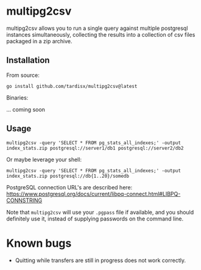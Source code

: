 # multipg2csv

multipg2csv allows you to run a single query against multiple postgresql instances
simultaneously, collecting the results into a collection of csv files packaged
in a zip archive.

## Installation

From source:

    go install github.com/tardisx/multipg2csv@latest

Binaries:

... coming soon

## Usage

    multipg2csv -query 'SELECT * FROM pg_stats_all_indexes;' -output index_stats.zip postgresql://server1/db1 postgresql://server2/db2

Or maybe leverage your shell:

    multipg2csv -query 'SELECT * FROM pg_stats_all_indexes;' -output index_stats.zip postgresql://db{1..20}/somedb

PostgreSQL connection URL's are described here: https://www.postgresql.org/docs/current/libpq-connect.html#LIBPQ-CONNSTRING

Note that `multipg2csv` will use your `.pgpass` file if available, and you should definitely use it,
instead of supplying passwords on the command line.

# Known bugs

* Quitting while transfers are still in progress does not work correctly.
